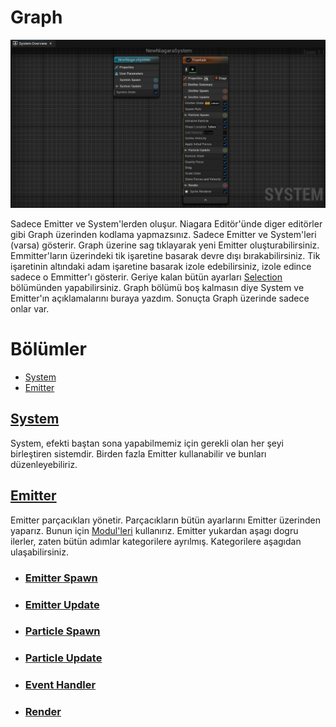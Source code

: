 # Graph
<img src="../../../Dosyalar/Niagara_Editor_Graph.jpg">


Sadece Emitter ve System'lerden oluşur. Niagara Editör'ünde diger editörler gibi Graph üzerinden kodlama yapmazsınız. Sadece Emitter ve System'leri (varsa) gösterir. Graph üzerine sag tıklayarak yeni Emitter oluşturabilirsiniz. Emmitter'ların üzerindeki tik işaretine basarak devre dışı bırakabilirsiniz. Tik işaretinin altındaki adam işaretine basarak izole edebilirsiniz, izole edince sadece o Emmitter'ı gösterir. Geriye kalan bütün ayarları [Selection](../Selection) bölümünden yapabilirsiniz. Graph bölümü boş kalmasın diye System ve Emitter'ın açıklamalarını buraya yazdım. Sonuçta Graph üzerinde sadece onlar var.


# Bölümler

* [System](#system)
* [Emitter](#emitter)


## [System](https://docs.unrealengine.com/5.1/en-US/overview-of-niagara-effects-for-unreal-engine/#systems)
System, efekti baştan sona yapabilmemiz için gerekli olan her şeyi birleştiren sistemdir. Birden fazla Emitter kullanabilir ve bunları düzenleyebiliriz.


## [Emitter](https://docs.unrealengine.com/5.1/en-US/overview-of-niagara-effects-for-unreal-engine/#emitters)

Emitter parçacıkları yönetir. Parçacıkların bütün ayarlarını Emitter üzerinden yaparız. Bunun için [Modul'leri](../Moduller) kullanırız. Emitter yukardan aşagı dogru ilerler, zaten bütün adımlar kategorilere ayrılmış. Kategorilere aşagıdan ulaşabilirsiniz.

* ### [Emitter Spawn](https://docs.unrealengine.com/5.1/en-US/overview-of-niagara-effects-for-unreal-engine/#emitters)
* ### [Emitter Update](https://docs.unrealengine.com/5.1/en-US/overview-of-niagara-effects-for-unreal-engine/#emitters)
* ### [Particle Spawn](https://docs.unrealengine.com/5.1/en-US/overview-of-niagara-effects-for-unreal-engine/#emitters)
* ### [Particle Update](https://docs.unrealengine.com/5.1/en-US/overview-of-niagara-effects-for-unreal-engine/#emitters)
* ### [Event Handler](https://docs.unrealengine.com/5.1/en-US/overview-of-niagara-effects-for-unreal-engine/#emitters)
* ### [Render](https://docs.unrealengine.com/5.1/en-US/overview-of-niagara-effects-for-unreal-engine/#emitters)
